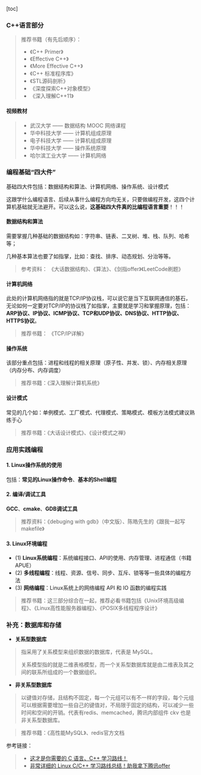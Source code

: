 [toc]

### C++语言部分
> 推荐书籍（有先后顺序）：
> - 《C++ Primer》
> - 《Effective C++》
> - 《More Effective C++》
> - 《C++ 标准程序库》
> - 《STL源码剖析》
> - 《深度探索C++对象模型》
> - 《深入理解C++11》


#### 视频教材
> - 武汉大学 —— 数据结构 MOOC 网络课程
> - 华中科技大学 —— 计算机组成原理
> - 电子科技大学 —— 计算机组成原理
> - 华中科技大学 —— 操作系统原理
> - 哈尔滨工业大学 —— 计算机网络



### 编程基础“四大件”
基础四大件包括：数据结构和算法、计算机网络、操作系统、设计模式

这跟学什么编程语言、后续从事什么编程方向均无关，只要做编程开发，这四个计算机基础就无法避开。可以这么说，**这基础四大件真的比编程语言重要**！！！

#### 数据结构和算法
需要掌握几种基础的数据结构如：字符串、链表、二叉树、堆、栈、队列、哈希等；

几种基本算法也要了如指掌，比如：查找、排序、动态规划、分治等等。

> 参考资料： 《大话数据结构》、《算法》、《剑指offer》《LeetCode刷题》


#### 计算机网络
此处的计算机网络指的就是TCP/IP协议栈，可以说它是当下互联网通信的基石，无论如何一定要对TCP/IP的协议栈了如指掌，主要就是学习和掌握原理，包括：**ARP协议、IP协议、ICMP协议、TCP和UDP协议、DNS协议、HTTP协议、HTTPS协议**。

> 推荐书籍： 《TCP/IP详解》


#### 操作系统
该部分重点包括：进程和线程的相关原理（原子性、并发、锁）、内存相关原理（内存分布、内存调度）

> 推荐书籍：《深入理解计算机系统》


#### 设计模式
常见的几个如：单例模式、工厂模式、代理模式、策略模式、模板方法模式建议熟练于心

> 推荐书籍：《大话设计模式》、《设计模式之禅》



### 应用实践编程
#### 1. Linux操作系统的使用
包括：**常见的Linux操作命令**、**基本的Shell编程**

#### 2. 编译/调试工具
**GCC**、**cmake**、**GDB调试工具**
> 推荐资料：《debuging with gdb》（中文版）、陈皓先生的《跟我一起写makefile》

#### 3. Linux环境编程
- (1) **Linux系统编程**：系统编程接口、API的使用、内存管理、进程通信（书籍APUE）
- (2) **多线程编程**：线程、资源、信号、同步、互斥、锁等等一些具体的编程方法
- (3) **网络编程**：Linux系统上的网络编程 API 和 IO 函数的编程实践

> 推荐书籍：这三部分综合在一起，推荐必看书籍包括《Unix环境高级编程》、《Linux高性能服务器编程》、《POSIX多线程程序设计》




### 补充：数据库和存储
- **关系型数据库**
> 指采用了关系模型来组织数据的数据库，代表是 MySQL。
>
> 关系模型指的就是二维表格模型，而一个关系型数据库就是由二维表及其之间的联系所组成的一个数据组织。
- **非关系型数据库**
> 以键值对存储，且结构不固定，每一个元组可以有不一样的字段，每个元组可以根据需要增加一些自己的键值对，不局限于固定的结构，可以减少一些时间和空间的开销。代表有redis、memcached，腾讯内部组件 ckv 也是非关系型数据库。

> 推荐书籍：《高性能MySQL》、redis官方文档



参考链接：
> - [这才是你需要的 C 语言、C++ 学习路线！](https://mp.weixin.qq.com/s?__biz=MzUyNjQxNjYyMg==&mid=2247487940&idx=1&sn=3f9ee4e10d491a51160993b846221513&chksm=fa0e7e45cd79f75397a49dd2133116345f55aaf02f97e4e154bd16dcccf566ad36e1bfd78ddb&mpshare=1&scene=23&srcid=05182h8gPdR5wAYuqPrAeY0a&sharer_sharetime=1589877915440&sharer_shareid=128b91fa77cb561bc491a5e57b38ecbf#rd)
> - [非常详细的 Linux C/C++ 学习路线总结！助我拿下腾讯offer](https://mp.weixin.qq.com/s?__biz=MzUyNjQxNjYyMg==&mid=2247488065&idx=4&sn=c9a7a6c5f7a643545a7aa93bfaa5cdc7&chksm=fa0e7dc0cd79f4d6758e8cd68ed27ab09ee1f89d8d6e2bfebe01d1bbdb9aad886a61a49e2f6b&mpshare=1&scene=23&srcid=0518630Ns71PBX3eap6PcyKA&sharer_sharetime=1589877906306&sharer_shareid=128b91fa77cb561bc491a5e57b38ecbf#rd)